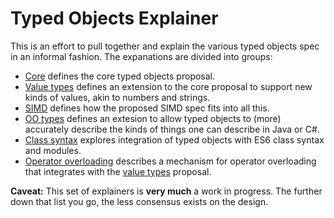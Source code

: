 # Typed Objects Explainer

This is an effort to pull together and explain the various typed
objects spec in an informal fashion. The expanations are divided into
groups:

- [Core](core.md) defines the core typed objects proposal.
- [Value types](valuetypes.md) defines an extension to the core
  proposal to support new kinds of values, akin to numbers and
  strings.
- [SIMD](simd.md) defines how the proposed SIMD spec fits into all this.
- [OO types](ootypes.md) defines an extesion to allow
  typed objects to (more) accurately describe the kinds of
  things one can describe in Java or C#.
- [Class syntax](classsyntax.md) explores integration of typed objects
  with ES6 class syntax and modules.
- [Operator overloading](overloading.md) describes a mechanism for
  operator overloading that integrates with the
  [value types](valuetypes.md) proposal.

**Caveat:** This set of explainers is **very much** a work in
  progress. The further down that list you go, the less consensus
  exists on the design.
